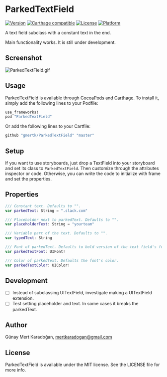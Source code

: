 # ParkedTextField
[![Version](https://img.shields.io/cocoapods/v/ParkedTextField.svg?style=flat)](http://cocoapods.org/pods/ParkedTextField)
[![Carthage compatible](https://img.shields.io/badge/Carthage-compatible-4BC51D.svg?style=flat)](https://github.com/Carthage/Carthage)
[![License](https://img.shields.io/cocoapods/l/ParkedTextField.svg?style=flat)](http://cocoapods.org/pods/ParkedTextField)
[![Platform](https://img.shields.io/cocoapods/p/ParkedTextField.svg?style=flat)](http://cocoapods.org/pods/ParkedTextField)

A text field subclass with a constant text in the end. 

Main functionality works. It is still under development.

## Screenshot

![ParkedTextField.gif](https://raw.githubusercontent.com/gmertk/ParkedTextField/master/Screenshots/ParkedTextField.gif)


## Usage

ParkedTextField is available through [CocoaPods](http://cocoapods.org) and [Carthage](https://github.com/carthage/carthage). To install
it, simply add the following lines to your Podfile:

```ruby
use_frameworks!
pod "ParkedTextField"
```

Or add the following lines to your Cartfile:

```bash
github "gmertk/ParkedTextField" "master"
``` 

## Setup

If you want to use storyboards, just drop a TextField into your storyboard and set its class to `ParkedTextField`. Then customize through the attributes inspector or code. Otherwise, you can write the code to initialize with frame and set the properties.

## Properties
```swift
/// Constant text. Defaults to "".
var parkedText: String = ".slack.com" 

/// Placeholder next to parkedText. Defaults to "".
var placeholderText: String = "yourteam" 

/// Variable part of the text. Defaults to "".
var typedText: String

/// Font of parkedText. Defaults to bold version of the text field's font if it exists. If not, defaults to the font of the text field.
var parkedTextFont: UIFont!

/// Color of parkedText. Defaults the font's color.
var parkedTextColor: UIColor! 


```
## Development
* [ ] Instead of subclassing UITextField, investigate making a UITextField extension.
* [ ] Test setting placeholder and text. In some cases it breaks the parkedText.

## Author

Günay Mert Karadoğan, mertkaradogan@gmail.com

## License

ParkedTextField is available under the MIT license. See the LICENSE file for more info.


